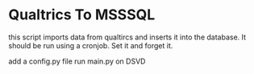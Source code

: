 # Qualtrics To MSSSQL
this script imports data from qualtircs and inserts it into the database. It should be run using a cronjob. Set it and forget it. 

add a config.py file
run main.py on DSVD

